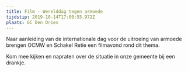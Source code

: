```yaml
---
title: Film - Werelddag tegen armoede
tijdstip: 2019-10-14T17:00:55.972Z
plaats: GC Den Dries
---
```

Naar aanleiding van de internationale dag voor de uitroeing van armoede brengen OCMW en Schakel Retie een filmavond rond dit thema. 

Kom mee kijken en napraten over de situatie in onze gemeente bij een drankje.
